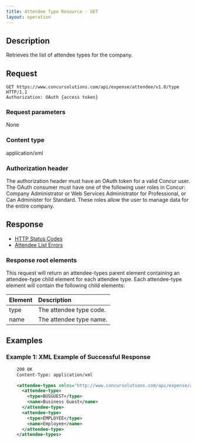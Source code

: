 ```yaml
---
title: Attendee Type Resource - GET
layout: operation
---
```



## Description
Retrieves the list of attendee types for the company.


## Request
    GET https://www.concursolutions.com/api/expense/attendee/v1.0/type HTTP/1.1 
    Authorization: OAuth {access token}


### Request parameters
None


### Content type
application/xml


### Authorization header

The authorization header must have an OAuth token for a valid Concur user.
The OAuth consumer must have one of the following user roles in Concur: Company Administrator or Web Services Administrator for Professional, or Can Administer for Standard. These roles allow the user to manage data for the entire company.


## Response

* [HTTP Status Codes][1]
* [Attendee List Errors][2]


### Response root elements
This request will return an attendee-types parent element containing an attendee-type child element for each attendee type. Each attendee-type element will contain the following child elements:

| Element | Description |
|:------------|:-----------------------|
| type | The attendee type code. |
| name | The attendee type name. |


## Examples

### Example 1: XML Example of Successful Response

```XML
    200 OK
    Content-Type: application/xml

    <attendee-types xmlns="http://www.concursolutions.com/api/expense/attendee/2010/05" xmlns:i="http://www.w3.org/2001/XMLSchema-instance">
      <attendee-type>
        <type>BUSGUEST</type>
        <name>Business Guest</name>
      </attendee-type>
      <attendee-type>
        <type>EMPLOYEE</type>
        <name>Employee</name>
      </attendee-type>
    </attendee-types>
```

[1]: https://developer.concur.com/reference/http-codes
[2]: https://developer.concur.com/node/374#responses
